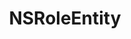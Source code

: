 ﻿---
uid: crmscript_ref_NSRoleEntity
title: NSRoleEntity
intellisense: Void.NSRoleEntity
keywords: NSRoleEntity
so.topic: reference
---
